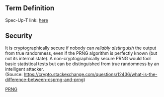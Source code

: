 ## Term Definition

Spec-Up-T link: <a href='https://weboftrust.github.io/WOT-terms/docs/glossary/CSPRNG'>here</a>

## Security

It is cryptographically secure if nobody can _reliably distinguish_ the output from true randomness, even if the PRNG algorithm is perfectly known (but not its internal state). A non-cryptographically secure PRNG would fool basic statistical tests but can be distinguished from true randomness by an intelligent attacker.  
(Source: https://crypto.stackexchange.com/questions/12436/what-is-the-difference-between-csprng-and-prng)

[PRNG](PRNG)